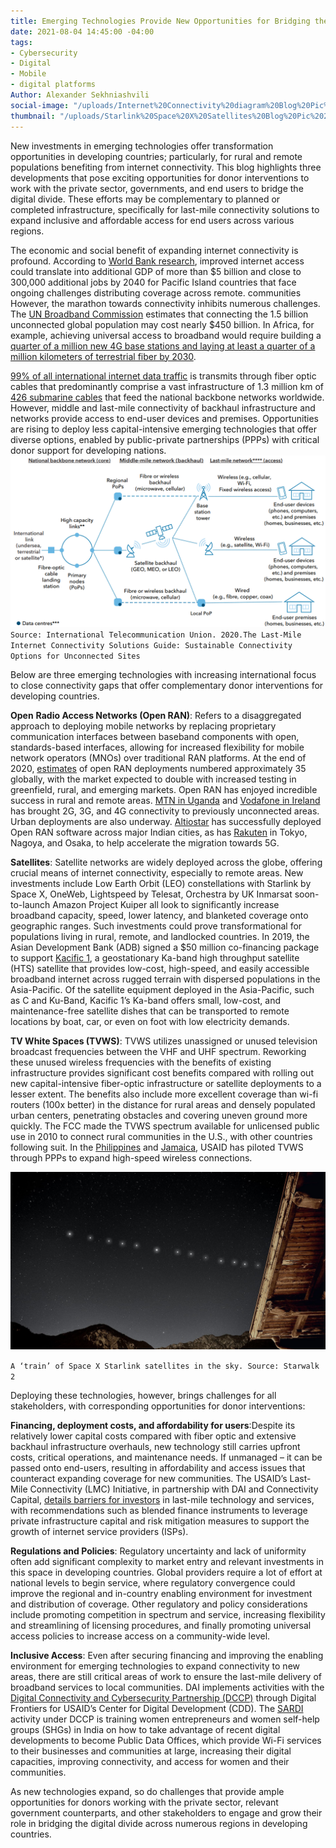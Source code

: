 ```yaml
---
title: Emerging Technologies Provide New Opportunities for Bridging the Digital Divide
date: 2021-08-04 14:45:00 -04:00
tags:
- Cybersecurity
- Digital
- Mobile
- digital platforms
Author: Alexander Sekhniashvili
social-image: "/uploads/Internet%20Connectivity%20diagram%20Blog%20Pic%201.png"
thumbnail: "/uploads/Starlink%20Space%20X%20Satellites%20Blog%20Pic%202.jpg"
---
```


New investments in emerging technologies offer transformation opportunities in developing countries; particularly, for rural and remote populations benefiting from internet connectivity. This blog highlights three developments that pose exciting opportunities for donor interventions to work with the private sector, governments, and end users to bridge the digital divide. These efforts may be complementary to planned or completed infrastructure, specifically for last-mile connectivity solutions to expand inclusive and affordable access for end users across various regions.

<!--more-->

The economic and social benefit of expanding internet connectivity is profound. According to [World Bank research](https://documents1.worldbank.org/curated/en/479761504687015163/pdf/119401-WP-P154324-PUBLIC.pdf), improved internet access could translate into additional GDP of more than $5 billion and close to 300,000 additional jobs by 2040 for Pacific Island countries that face ongoing challenges distributing coverage across remote. communities However, the marathon towards connectivity inhibits numerous challenges. The [UN Broadband Commission](https://www.itu.int/dms_pub/itu-s/opb/pol/S-POL-BROADBAND.20-2019-PDF-E.pdf) estimates that connecting the 1.5 billion unconnected global population may cost nearly $450 billion. In Africa, for example, achieving universal access to broadband would require building a [quarter of a million new 4G base stations and laying at least a quarter of a million kilometers of terrestrial fiber by 2030](https://www.broadbandcommission.org/Documents/working-groups/DigitalMoonshotforAfrica_Report.pdf).

[99% of all international internet data traffic](https://www.adb.org/sites/default/files/publication/696521/sdwp-076-digital-connectivity-low-earth-orbit-satellite.pdf) is transmits through fiber optic cables that predominantly comprise a vast infrastructure of 1.3 million km of [426 submarine cables](https://www2.telegeography.com/submarine-cable-faqs-frequently-asked-questions) that feed the national backbone networks worldwide. However, middle and last-mile connectivity of backhaul infrastructure and networks provide access to end-user devices and premises. Opportunities are rising to deploy less capital-intensive emerging technologies that offer diverse options, enabled by public-private partnerships (PPPs) with critical donor support for developing nations.
![Internet Connectivity diagram Blog Pic 1.png](/uploads/Internet%20Connectivity%20diagram%20Blog%20Pic%201.png)
`Source: International Telecommunication Union. 2020.The Last-Mile Internet Connectivity Solutions Guide: Sustainable Connectivity Options for Unconnected Sites`

Below are three emerging technologies with increasing international focus to close connectivity gaps that offer complementary donor interventions for developing countries.

**Open** **Radio Access Networks (Open RAN)**: Refers to a disaggregated approach to deploying mobile networks by replacing proprietary communication interfaces between baseband components with open, standards-based interfaces, allowing for increased flexibility for mobile network operators (MNOs) over traditional RAN platforms. At the end of 2020, [estimates](https://www2.deloitte.com/xe/en/insights/industry/technology/technology-media-and-telecom-predictions/2021/radio-access-networks.html/#endnote-sup-1) of open RAN deployments numbered approximately 35 globally, with the market expected to double with increased testing in greenfield, rural, and emerging markets. Open RAN has enjoyed incredible success in rural and remote areas. [MTN in Uganda](https://www.mtn.com/mtn-group-drives-innovative-rural-coverage-using-openran-technology/) and [Vodafone in Ireland](https://n.vodafone.ie/aboutus/press/vodafone-ireland-announces-partnership-with-parallel-wireless.html) has brought 2G, 3G, and 4G connectivity to previously unconnected areas. Urban deployments are also underway. [Altiostar](https://www.altiostar.com/) has successfully deployed Open RAN software across major Indian cities, as has [Rakuten](https://www.fujitsu.com/global/about/resources/news/press-releases/2021/0518-01.html) in Tokyo, Nagoya, and Osaka, to help accelerate the migration towards 5G.

**Satellites**: Satellite networks are widely deployed across the globe, offering crucial means of internet connectivity, especially to remote areas. New investments include Low Earth Orbit (LEO) constellations with Starlink by Space X, OneWeb, Lightspeed by Telesat, Orchestra by UK Inmarsat soon-to-launch Amazon Project Kuiper all look to significantly increase broadband capacity, speed, lower latency, and blanketed coverage onto geographic ranges. Such investments could prove transformational for populations living in rural, remote, and landlocked countries. In 2019, the Asian Development Bank (ADB) signed a $50 million co-financing package to support [Kacific 1](https://kacific.com/), a geostationary Ka-band high throughput satellite (HTS) satellite that provides low-cost, high-speed, and easily accessible broadband internet across rugged terrain with dispersed populations in the Asia-Pacific. Of the satellite equipment deployed in the Asia-Pacific, such as C and Ku-Band, Kacific 1’s Ka-band offers small, low-cost, and maintenance-free satellite dishes that can be transported to remote locations by boat, car, or even on foot with low electricity demands.

**TV White Spaces (TVWS)**: TVWS utilizes unassigned or unused television broadcast frequencies between the VHF and UHF spectrum. Reworking these unused wireless frequencies with the benefits of existing infrastructure provides significant cost benefits compared with rolling out new capital-intensive fiber-optic infrastructure or satellite deployments to a lesser extent. The benefits also include more excellent coverage than wi-fi routers (100x better) in the distance for rural areas and densely populated urban centers, penetrating obstacles and covering uneven ground more quickly. The FCC made the TVWS spectrum available for unlicensed public use in 2010 to connect rural communities in the U.S., with other countries following suit. In the [Philippines](https://www.microsoft.com/en-us/research/project/dynamic-spectrum-and-tv-white-spaces/) and [Jamaica](https://1worldconnected.org/project/lac_tvws_jamaicatvwspilot/lac_tvws_jamaicatvwspilot.pdf), USAID has piloted TVWS through PPPs to expand high-speed wireless connections.

![Starlink Space X Satellites Blog Pic 2.jpg](/uploads/Starlink%20Space%20X%20Satellites%20Blog%20Pic%202.jpg)

`A ‘train’ of Space X Starlink satellites in the sky. Source: Starwalk 2 `

Deploying these technologies, however, brings challenges for all stakeholders, with corresponding opportunities for donor interventions:

**Financing, deployment costs, and affordability for users**:Despite its relatively lower capital costs compared with fiber optic and extensive backhaul infrastructure overhauls, new technology still carries upfront costs, critical operations, and maintenance needs. If unmanaged – it can be passed onto end-users, resulting in affordability and access issues that counteract expanding coverage for new communities. The USAID’s Last-Mile Connectivity (LMC) Initiative, in partnership with DAI and Connectivity Capital, [details barriers for investors](https://www.usaid.gov/sites/default/files/documents/15396/Barriers_to_Investing_in_Last-Mile_Connectivity.pdf) in last-mile technology and services, with recommendations such as blended finance instruments to leverage private infrastructure capital and risk mitigation measures to support the growth of internet service providers (ISPs).

**Regulations and Policies**: Regulatory uncertainty and lack of uniformity often add significant complexity to market entry and relevant investments in this space in developing countries. Global providers require a lot of effort at national levels to begin service, where regulatory convergence could improve the regional and in-country enabling environment for investment and distribution of coverage. Other regulatory and policy considerations include promoting competition in spectrum and service, increasing flexibility and streamlining of licensing procedures, and finally promoting universal access policies to increase access on a community-wide level.

**Inclusive Access**: Even after securing financing and improving the enabling environment for emerging technologies to expand connectivity to new areas, there are still critical areas of work to ensure the last-mile delivery of broadband services to local communities. DAI implements activities with the [Digital Connectivity and Cybersecurity Partnership (DCCP)](https://www.usaid.gov/sites/default/files/documents/DAI-1098_DCCP_Factsheet-FINAL-web.pdf) through Digital Frontiers for USAID’s Center for Digital Development (CDD). The [SARDI](https://www.usaid.gov/sites/default/files/documents/SARDI_Factsheet-4.26.21.pdf) activity under DCCP is training women entrepreneurs and women self-help groups (SHGs) in India on how to take advantage of recent digital developments to become Public Data Offices, which provide Wi-Fi services to their businesses and communities at large, increasing their digital capacities, improving connectivity, and access for women and their communities.

As new technologies expand, so do challenges that provide ample opportunities for donors working with the private sector, relevant government counterparts, and other stakeholders to engage and grow their role in bridging the digital divide across numerous regions in developing countries.